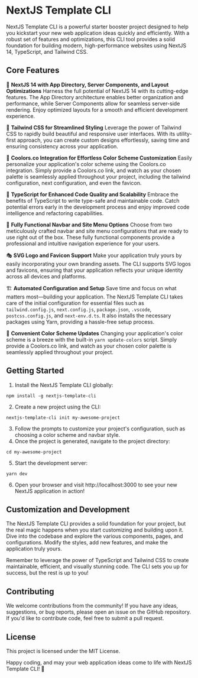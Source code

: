 # NextJS Template CLI

NextJS Template CLI is a powerful starter booster project designed to help you kickstart your new web application ideas quickly and efficiently. With a robust set of features and optimizations, this CLI tool provides a solid foundation for building modern, high-performance websites using NextJS 14, TypeScript, and Tailwind CSS.

## Core Features

🚀 **NextJS 14 with App Directory, Server Components, and Layout Optimizations**
Harness the full potential of NextJS 14 with its cutting-edge features. The App Directory architecture enables better organization and performance, while Server Components allow for seamless server-side rendering. Enjoy optimized layouts for a smooth and efficient development experience.

🎨 **Tailwind CSS for Streamlined Styling**
Leverage the power of Tailwind CSS to rapidly build beautiful and responsive user interfaces. With its utility-first approach, you can create custom designs effortlessly, saving time and ensuring consistency across your application.

🌈 **Coolors.co Integration for Effortless Color Scheme Customization**
Easily personalize your application's color scheme using the Coolors.co integration. Simply provide a Coolors.co link, and watch as your chosen palette is seamlessly applied throughout your project, including the tailwind configuration, next configuration, and even the favicon.

🧩 **TypeScript for Enhanced Code Quality and Scalability**
Embrace the benefits of TypeScript to write type-safe and maintainable code. Catch potential errors early in the development process and enjoy improved code intelligence and refactoring capabilities.

🍬 **Fully Functional Navbar and Site Menu Options**
Choose from two meticulously crafted navbar and site menu configurations that are ready to use right out of the box. These fully functional components provide a professional and intuitive navigation experience for your users.

🎭 **SVG Logo and Favicon Support**
Make your application truly yours by easily incorporating your own branding assets. The CLI supports SVG logos and favicons, ensuring that your application reflects your unique identity across all devices and platforms.

🏗️ **Automated Configuration and Setup**
Save time and focus on what matters most—building your application. The NextJS Template CLI takes care of the initial configuration for essential files such as `tailwind.config.js`, `next.config.js`, `package.json`, `.vscode`, `postcss.config.js`, and `next-env.d.ts`. It also installs the necessary packages using Yarn, providing a hassle-free setup process.

🎨 **Convenient Color Scheme Updates**
Changing your application's color scheme is a breeze with the built-in `yarn update-colors` script. Simply provide a Coolors.co link, and watch as your chosen color palette is seamlessly applied throughout your project.

## Getting Started

1. Install the NextJS Template CLI globally:

```
npm install -g nextjs-template-cli
```

2. Create a new project using the CLI:

```
nextjs-template-cli init my-awesome-project
```

3. Follow the prompts to customize your project's configuration, such as choosing a color scheme and navbar style.
4. Once the project is generated, navigate to the project directory:

```
cd my-awesome-project
```

5. Start the development server:

```
yarn dev
```

6. Open your browser and visit http://localhost:3000 to see your new NextJS application in action!

## Customization and Development

The NextJS Template CLI provides a solid foundation for your project, but the real magic happens when you start customizing and building upon it. Dive into the codebase and explore the various components, pages, and configurations. Modify the styles, add new features, and make the application truly yours.

Remember to leverage the power of TypeScript and Tailwind CSS to create maintainable, efficient, and visually stunning code. The CLI sets you up for success, but the rest is up to you!

## Contributing

We welcome contributions from the community! If you have any ideas, suggestions, or bug reports, please open an issue on the GitHub repository. If you'd like to contribute code, feel free to submit a pull request.

## License

This project is licensed under the MIT License.

Happy coding, and may your web application ideas come to life with NextJS Template CLI! 🌟
